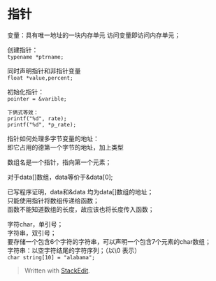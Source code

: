 ﻿指针
====

变量：具有唯一地址的一块内存单元
访问变量即访问内存单元；  

创建指针：  
`typename *ptrname;`  

同时声明指针和非指针变量  
`float *value,percent;`  

初始化指针：  
`pointer = &varible;`  


	下俩式等效：
	printf("%d", rate);  
	printf("%d", *p_rate); 

指针如何处理多字节变量的地址：  
即它占用的德第一个字节的地址，加上类型

数组名是一个指针，指向第一个元素；    

对于data[]数组，data等价于&data[0];  

已写程序证明，data和&data 均为data[]数组的地址；  
只能使用指针将数组传递给函数；  
函数不能知道数组的长度，故应该也将长度传入函数；  

字符char，单引号；  
字符串，双引号；  
要存储一个包含6个字符的字符串，可以声明一个包含7个元素的char数组；  
字符串：以空字符结尾的字符序列；（以\0 表示）  
`char string[10] = "alabama";`





> Written with [StackEdit](https://stackedit.io/).

